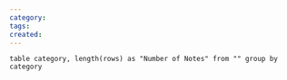 ```yaml
---
category: 
tags: 
created: 
---
```



```dataview
table category, length(rows) as "Number of Notes" from "" group by category
```
